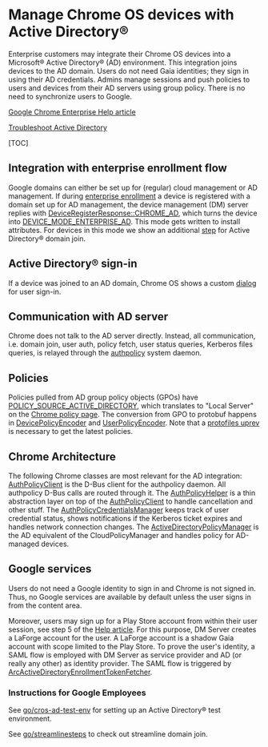 # Manage Chrome OS devices with Active Directory®

Enterprise customers may integrate their Chrome OS devices into a Microsoft®
Active Directory® (AD) environment. This integration joins devices to the AD
domain. Users do not need Gaia identities; they sign in using their AD
credentials. Admins manage sessions and push policies to users and devices from
their AD servers using group policy. There is no need to synchronize users to
Google.

[Google Chrome Enterprise Help article](https://support.google.com/chrome/a?p=ad)

[Troubleshoot Active Directory](https://support.google.com/chrome/a?p=troubleshoot_ad)

[TOC]

## Integration with enterprise enrollment flow
Google domains can either be set up for (regular) cloud management or AD
management. If during [enterprise enrollment](enrollment.md) a device is
registered with a domain set up for AD management, the device management (DM)
server replies with
[DeviceRegisterResponse::CHROME_AD](https://cs.chromium.org/chromium/src/components/policy/core/common/cloud/cloud_policy_client.cc?l=45&rcl=506aea9166170a6ecb7ab5ecbf30b21626d5e14b),
which turns the device into
[DEVICE_MODE_ENTERPRISE_AD](https://cs.chromium.org/chromium/src/components/policy/core/common/cloud/cloud_policy_constants.h?rcl=a2aecfd5286d50ba833241f351f32e512ceb3351&l=142).
This mode gets written to install attributes. For devices in this mode we show
an additional
[step](https://cs.chromium.org/chromium/src/chrome/browser/chromeos/login/enrollment/enrollment_screen.cc?rcl=a2aecfd5286d50ba833241f351f32e512ceb3351&l=535)
for Active Directory® domain join.

## Active Directory® sign-in
If a device was joined to an AD domain, Chrome OS shows a custom
[dialog](https://cs.chromium.org/chromium/src/chrome/browser/resources/chromeos/login/screen_gaia_signin.html?rcl=298d950825cb079fbd6b05c3b84b2806c287afa5&l=23)
for user sign-in.

## Communication with AD server
Chrome does not talk to the AD server directly. Instead, all communication, i.e.
domain join, user auth, policy fetch, user status queries, Kerberos files queries,
is relayed through the
[authpolicy](https://cs.corp.google.com/chromeos_public/src/platform2/authpolicy/README.md)
system daemon.

## Policies
Policies pulled from AD group policy objects (GPOs) have
[POLICY_SOURCE_ACTIVE_DIRECTORY](https://cs.chromium.org/chromium/src/components/policy/core/common/policy_types.h?l=43&rcl=fdd7489f1f95a984371c03e118ff17a460c659f8),
which translates to "Local Server" on the [Chrome policy page](chrome://policy).
The conversion from GPO to protobuf happens in
[DevicePolicyEncoder](http://cs/chromeos_public/src/platform2/authpolicy/policy/device_policy_encoder.h?l=30&rcl=34f2f96b8af4677048f3f3d21e24d507618187ef)
and
[UserPolicyEncoder](http://cs/chromeos_public/src/platform2/authpolicy/policy/user_policy_encoder.cc?l=30&rcl=34f2f96b8af4677048f3f3d21e24d507618187ef).
Note that a
[protofiles uprev](http://cs/chromeos_public/src/third_party/chromiumos-overlay/chromeos-base/protofiles/protofiles-0.0.32.ebuild?l=26&rcl=735ecdbf0d4101a07558147d1e6ab4d7c45ad7aa)
is necessary to get the latest policies.

## Chrome Architecture
The following Chrome classes are most relevant for the AD integration:
[AuthPolicyClient](https://cs.chromium.org/chromium/src/chromeos/dbus/authpolicy/authpolicy_client.h)
is the D-Bus client for the authpolicy daemon. All authpolicy D-Bus calls are
routed through it. The
[AuthPolicyHelper](https://cs.chromium.org/chromium/src/chrome/browser/ash/authpolicy/authpolicy_helper.h)
is a thin abstraction layer on top of the
[AuthPolicyClient](https://cs.chromium.org/chromium/src/chromeos/dbus/authpolicy/authpolicy_client.h)
to handle cancellation and other stuff. The
[AuthPolicyCredentialsManager](https://cs.chromium.org/chromium/src/chrome/browser/ash/authpolicy/authpolicy_credentials_manager.h)
keeps track of user credential status, shows notifications if the Kerberos
ticket expires and handles network connection changes. The
[ActiveDirectoryPolicyManager](https://cs.chromium.org/chromium/src/chrome/browser/chromeos/policy/active_directory_policy_manager.h)
is the AD equivalent of the CloudPolicyManager and handles policy for AD-managed
devices.

## Google services
Users do not need a Google identity to sign in and Chrome is not signed in.
Thus, no Google services are available by default unless the user signs in from
the content area.

Moreover, users may sign up for a Play Store account from within their user
session, see step 5 of the
[Help article](https://support.google.com/chrome/a?p=ad).
For this purpose, DM Server creates a LaForge account for the user. A LaForge
account is a shadow Gaia account with scope limited to the Play Store. To prove
the user's identity, a SAML flow is employed with DM Server as service provider
and AD (or really any other) as identity provider. The SAML flow is triggered by
[ArcActiveDirectoryEnrollmentTokenFetcher](https://source.chromium.org/chromium/chromium/src/+/master:chrome/browser/ash/arc/auth/arc_active_directory_enrollment_token_fetcher.h).

### Instructions for Google Employees
See [go/cros-ad-test-env](https://goto.google.com/cros-ad-test-env) for setting
up an Active Directory® test environment.

See [go/streamlinesteps](https://goto.google.com/streamlinesteps) to check out
streamline domain join.
